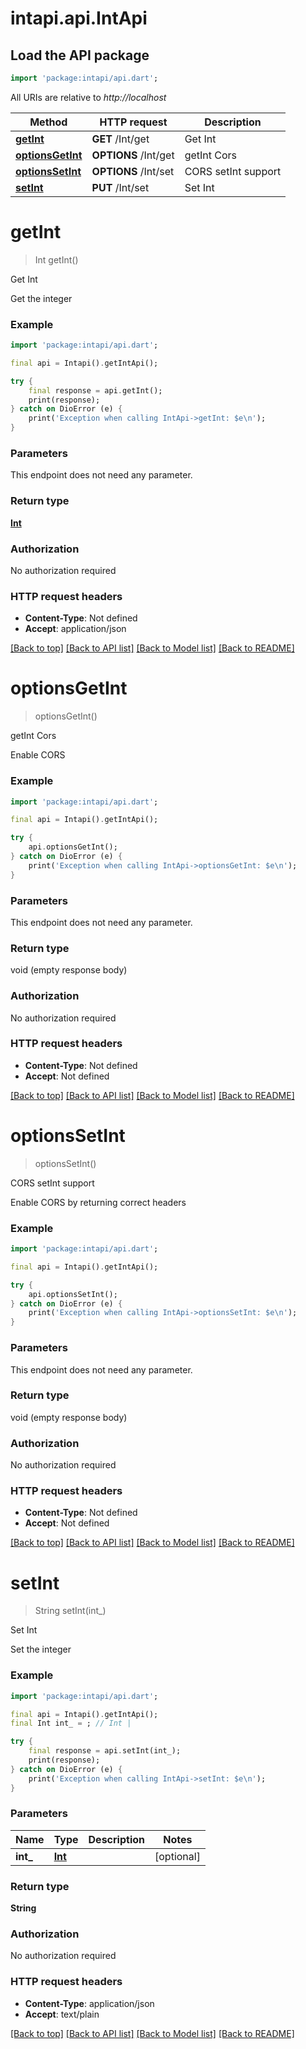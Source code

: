 # intapi.api.IntApi

## Load the API package
```dart
import 'package:intapi/api.dart';
```

All URIs are relative to *http://localhost*

Method | HTTP request | Description
------------- | ------------- | -------------
[**getInt**](IntApi.md#getint) | **GET** /Int/get | Get Int
[**optionsGetInt**](IntApi.md#optionsgetint) | **OPTIONS** /Int/get | getInt Cors
[**optionsSetInt**](IntApi.md#optionssetint) | **OPTIONS** /Int/set | CORS setInt support
[**setInt**](IntApi.md#setint) | **PUT** /Int/set | Set Int


# **getInt**
> Int getInt()

Get Int

Get the integer 

### Example
```dart
import 'package:intapi/api.dart';

final api = Intapi().getIntApi();

try {
    final response = api.getInt();
    print(response);
} catch on DioError (e) {
    print('Exception when calling IntApi->getInt: $e\n');
}
```

### Parameters
This endpoint does not need any parameter.

### Return type

[**Int**](Int.md)

### Authorization

No authorization required

### HTTP request headers

 - **Content-Type**: Not defined
 - **Accept**: application/json

[[Back to top]](#) [[Back to API list]](../README.md#documentation-for-api-endpoints) [[Back to Model list]](../README.md#documentation-for-models) [[Back to README]](../README.md)

# **optionsGetInt**
> optionsGetInt()

getInt Cors

Enable CORS  

### Example
```dart
import 'package:intapi/api.dart';

final api = Intapi().getIntApi();

try {
    api.optionsGetInt();
} catch on DioError (e) {
    print('Exception when calling IntApi->optionsGetInt: $e\n');
}
```

### Parameters
This endpoint does not need any parameter.

### Return type

void (empty response body)

### Authorization

No authorization required

### HTTP request headers

 - **Content-Type**: Not defined
 - **Accept**: Not defined

[[Back to top]](#) [[Back to API list]](../README.md#documentation-for-api-endpoints) [[Back to Model list]](../README.md#documentation-for-models) [[Back to README]](../README.md)

# **optionsSetInt**
> optionsSetInt()

CORS setInt support

Enable CORS by returning correct headers 

### Example
```dart
import 'package:intapi/api.dart';

final api = Intapi().getIntApi();

try {
    api.optionsSetInt();
} catch on DioError (e) {
    print('Exception when calling IntApi->optionsSetInt: $e\n');
}
```

### Parameters
This endpoint does not need any parameter.

### Return type

void (empty response body)

### Authorization

No authorization required

### HTTP request headers

 - **Content-Type**: Not defined
 - **Accept**: Not defined

[[Back to top]](#) [[Back to API list]](../README.md#documentation-for-api-endpoints) [[Back to Model list]](../README.md#documentation-for-models) [[Back to README]](../README.md)

# **setInt**
> String setInt(int_)

Set Int

Set the integer 

### Example
```dart
import 'package:intapi/api.dart';

final api = Intapi().getIntApi();
final Int int_ = ; // Int | 

try {
    final response = api.setInt(int_);
    print(response);
} catch on DioError (e) {
    print('Exception when calling IntApi->setInt: $e\n');
}
```

### Parameters

Name | Type | Description  | Notes
------------- | ------------- | ------------- | -------------
 **int_** | [**Int**](Int.md)|  | [optional] 

### Return type

**String**

### Authorization

No authorization required

### HTTP request headers

 - **Content-Type**: application/json
 - **Accept**: text/plain

[[Back to top]](#) [[Back to API list]](../README.md#documentation-for-api-endpoints) [[Back to Model list]](../README.md#documentation-for-models) [[Back to README]](../README.md)

